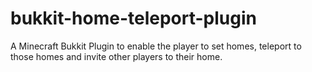 bukkit-home-teleport-plugin
===========================

A Minecraft Bukkit Plugin to enable the player to set homes, teleport to those homes and invite other players to their home.